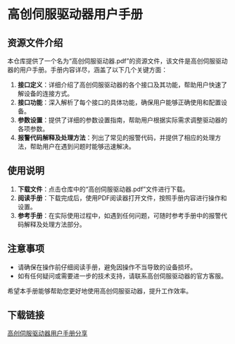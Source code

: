 # 高创伺服驱动器用户手册

## 资源文件介绍

本仓库提供了一个名为“高创伺服驱动器.pdf”的资源文件，该文件是高创伺服驱动器的用户手册。手册内容详尽，涵盖了以下几个关键方面：

1. **接口定义**：详细介绍了高创伺服驱动器的各个接口及其功能，帮助用户快速了解设备的连接方式。
2. **接口功能**：深入解析了每个接口的具体功能，确保用户能够正确使用和配置设备。
3. **参数设置**：提供了详细的参数设置指南，帮助用户根据实际需求调整驱动器的各项参数。
4. **报警代码解释及处理方法**：列出了常见的报警代码，并提供了相应的处理方法，帮助用户在遇到问题时能够迅速解决。

## 使用说明

1. **下载文件**：点击仓库中的“高创伺服驱动器.pdf”文件进行下载。
2. **阅读手册**：下载完成后，使用PDF阅读器打开文件，按照手册内容进行操作和设置。
3. **参考手册**：在实际使用过程中，如遇到任何问题，可随时参考手册中的报警代码解释及处理方法部分。

## 注意事项

- 请确保在操作前仔细阅读手册，避免因操作不当导致的设备损坏。
- 如有任何疑问或需要进一步的技术支持，请联系高创伺服驱动器的官方客服。

希望本手册能够帮助您更好地使用高创伺服驱动器，提升工作效率。

## 下载链接

[高创伺服驱动器用户手册分享](https://pan.quark.cn/s/7fdd02d7fa49)